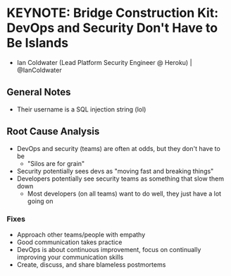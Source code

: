 # KEYNOTE: Bridge Construction Kit: DevOps and Security Don't Have to Be Islands

- Ian Coldwater (Lead Platform Security Engineer @ Heroku) | @IanColdwater

## General Notes

- Their username is a SQL injection string (lol)

## Root Cause Analysis

- DevOps and security (teams) are often at odds, but they don't have to be
	- "Silos are for grain"
- Security potentially sees devs as "moving fast and breaking things"
- Developers potentially see security teams as something that slow them down
	- Most developers (on all teams) want to do well, they just have a lot going on

### Fixes

- Approach other teams/people with empathy
- Good communication takes practice
- DevOps is about continuous improvement, focus on continually improving your communication skills
- Create, discuss, and share blameless postmortems
